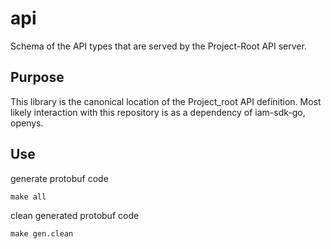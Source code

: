 # api

Schema of the API types that are served by the Project-Root API server.

## Purpose

This library is the canonical location of the Project_root API definition. Most likely interaction with this repository is as a dependency of iam-sdk-go, openys.

## Use

generate protobuf code

``` shell
make all
```

clean generated protobuf code

``` shell
make gen.clean
```
